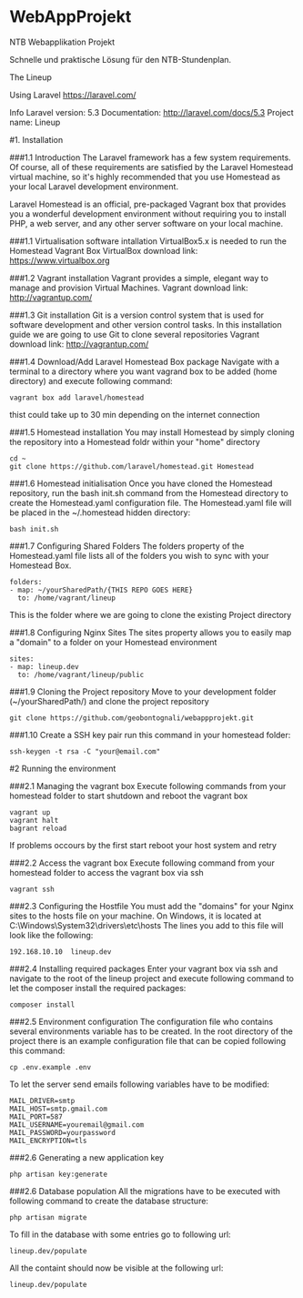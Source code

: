 # WebAppProjekt
NTB Webapplikation Projekt

Schnelle und praktische Lösung für den NTB-Stundenplan.

The Lineup

Using Laravel
https://laravel.com/

Info
	Laravel version: 5.3
	Documentation: http://laravel.com/docs/5.3
	Project name: Lineup


#1. Installation
	
###1.1 Introduction
The Laravel framework has a few system requirements. Of course, all of these requirements are satisfied by the Laravel Homestead virtual machine, so it's highly recommended that you use Homestead as your local Laravel development environment.
		
Laravel Homestead is an official, pre-packaged Vagrant box that provides you a wonderful development environment without requiring you to install PHP, a web server, and any other server software on your local machine.
	
###1.1 Virtualisation software intallation
VirtualBox5.x is needed to run the Homestead Vagrant Box VirtualBox download link: https://www.virtualbox.org
	
###1.2 Vagrant installation
Vagrant provides a simple, elegant way to manage and provision Virtual Machines. Vagrant download link: http://vagrantup.com/
    
###1.3 Git installation
Git is a version control system that is used for software development and other version control tasks. In this installation guide we are going to use Git to clone several repositories Vagrant download link: http://vagrantup.com/
		
###1.4 Download/Add Laravel Homestead Box package
Navigate with a terminal to a directory where you want vagrand box to be added (home directory) and execute following command:
```
vagrant box add laravel/homestead
```
thist could take up to 30 min depending on the internet connection
    
###1.5 Homestead installation
You may install Homestead by simply cloning the repository into a Homestead foldr within your "home" directory
```
cd ~
git clone https://github.com/laravel/homestead.git Homestead
```
###1.6 Homestead initialisation
Once you have cloned the Homestead repository, run the bash init.sh command from the Homestead directory to create the Homestead.yaml configuration file. The Homestead.yaml file will be placed in the ~/.homestead hidden directory:
```
bash init.sh
```
    
###1.7 Configuring Shared Folders
The folders property of the Homestead.yaml file lists all of the folders you wish to sync with your Homestead Box. 
```
folders:
- map: ~/yourSharedPath/{THIS REPO GOES HERE}
  to: /home/vagrant/lineup
```
This is the folder where we are going to clone the existing Project directory
    
###1.8 Configuring Nginx Sites
The sites property allows you to easily map a "domain" to a folder on your Homestead environment
```
sites:
- map: lineup.dev
  to: /home/vagrant/lineup/public
```
###1.9 Cloning the Project repository
Move to your development folder (~/yourSharedPath/) and clone the project repository
```
git clone https://github.com/geobontognali/webappprojekt.git
```
    
###1.10 Create a SSH key pair 
run this command in your homestead folder:
```
ssh-keygen -t rsa -C "your@email.com"
```
#2 Running the environment

###2.1 Managing the vagrant box
Execute following commands from your homestead folder to start shutdown and reboot the vagrant box
```
vagrant up 
vagrant halt
bagrant reload
```
If problems occours by the first start reboot your host system and retry
    
###2.2 Access the vagrant box
Execute following command from your homestead folder to access the vagrant box via ssh
```
vagrant ssh
```

###2.3 Configuring the Hostfile
You must add the "domains" for your Nginx sites to the hosts file on your machine. On Windows, it is located at C:\Windows\System32\drivers\etc\hosts
The lines you add to this file will look like the following:
```
192.168.10.10  lineup.dev
```
    
###2.4 Installing required packages
Enter your vagrant box via ssh and navigate to the root of the lineup project and execute following command to let the composer install the required packages:
```
composer install
```

###2.5 Environment configuration
The configuration file who contains several environments variable has to be created. In the root directory of the project there is an example configuration file that can be copied following this command:
```
cp .env.example .env
```
To let the server send emails following variables have to be modified:
```
MAIL_DRIVER=smtp
MAIL_HOST=smtp.gmail.com
MAIL_PORT=587
MAIL_USERNAME=youremail@gmail.com
MAIL_PASSWORD=yourpassword
MAIL_ENCRYPTION=tls
```

###2.6 Generating a new application key
```
php artisan key:generate
```

###2.6 Database population
All the migrations have to be executed with following command to create the database structure:
```
php artisan migrate
```
To fill in the database with some entries go to following url:
```
lineup.dev/populate
```
All the containt should now be visible at the following url:
```
lineup.dev/populate
```
